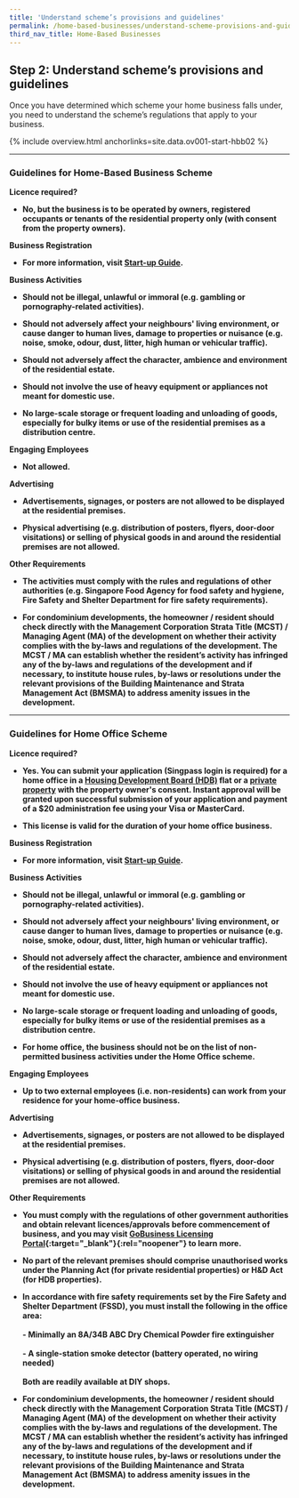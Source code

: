```yaml
---
title: 'Understand scheme’s provisions and guidelines'
permalink: /home-based-businesses/understand-scheme-provisions-and-guidelines/
third_nav_title: Home-Based Businesses
---
```


## Step 2: Understand scheme’s provisions and guidelines

Once you have determined which scheme your home business falls under, you need to understand the scheme’s regulations that apply to your business.

{% include overview.html anchorlinks=site.data.ov001-start-hbb02 %}

<hr>

<a name="home_based_biz_scheme_guidelines"></a>
### Guidelines for Home-Based Business Scheme

<strong>Licence required?<strong>

- No, but the business is to be operated by owners, registered occupants or tenants of the residential property only (with consent from the property owners).

<strong>Business Registration</strong>

- For more information, visit [Start-up Guide](/start-a-business/?src=hbb). 

<strong>Business Activities</strong>

- Should not be illegal, unlawful or immoral (e.g. gambling or pornography-related activities).

- Should not adversely affect your neighbours' living environment, or cause danger to human lives, damage to properties or nuisance (e.g. noise, smoke, odour, dust, litter, high human or vehicular traffic).

- Should not adversely affect the character, ambience and environment of the residential estate.

- Should not involve the use of heavy equipment or appliances not meant for domestic use.

- No large-scale storage or frequent loading and unloading of goods, especially for bulky items or use of the residential premises as a distribution centre.

<strong>Engaging Employees</strong>

- Not allowed.

<strong>Advertising</strong>

- Advertisements, signages, or posters are not allowed to be displayed at the residential premises.

- Physical advertising (e.g. distribution of posters, flyers, door-door visitations) or selling of physical goods in and around the residential premises are not allowed.

<strong>Other Requirements</strong>

- The activities must comply with the rules and regulations of other authorities (e.g. Singapore Food Agency for food safety and hygiene, Fire Safety and Shelter Department for fire safety requirements).

- For condominium developments, the homeowner / resident should check directly with the Management Corporation Strata Title (MCST) / Managing Agent (MA) of the development on whether their activity complies with the by-laws and regulations of the development. The MCST / MA can establish whether the resident’s activity has infringed any of the by-laws and regulations of the development and if necessary, to institute house rules, by-laws or resolutions under the relevant provisions of the Building Maintenance and Strata Management Act (BMSMA) to address amenity issues in the development.

<hr>

<a name="home_office_scheme_guidelines"></a>
### Guidelines for Home Office Scheme

<strong>Licence required?<strong>

- Yes. You can submit your application (Singpass login is required) for a home office in a [Housing Development Board (HDB)](/browse-all-licences/housing-&-development-board-(hdb)/home-office-scheme-(hdb)) flat or a [private property](/browse-all-licences/urban-redevelopment-authority-(ura)/home-office-scheme-(ura)) with the property owner's consent. Instant approval will be granted upon successful submission of your application and payment of a $20 administration fee using your Visa or MasterCard.

- This license is valid for the duration of your home office business.

<strong>Business Registration</strong>

- For more information, visit [Start-up Guide](/start-a-business/?src=hbb). 

<strong>Business Activities</strong>

- Should not be illegal, unlawful or immoral (e.g. gambling or pornography-related activities).

- Should not adversely affect your neighbours' living environment, or cause danger to human lives, damage to properties or nuisance (e.g. noise, smoke, odour, dust, litter, high human or vehicular traffic).

- Should not adversely affect the character, ambience and environment of the residential estate.

- Should not involve the use of heavy equipment or appliances not meant for domestic use.

- No large-scale storage or frequent loading and unloading of goods, especially for bulky items or use of the residential premises as a distribution centre.

- For home office, the business should not be on the list of non-permitted business activities under the Home Office scheme.

<strong>Engaging Employees</strong>

- Up to two external employees (i.e. non-residents) can work from your residence for your home-office business.

<strong>Advertising</strong>

- Advertisements, signages, or posters are not allowed to be displayed at the residential premises.

- Physical advertising (e.g. distribution of posters, flyers, door-door visitations) or selling of physical goods in and around the residential premises are not allowed.

<strong>Other Requirements</strong>

- You must comply with the regulations of other government authorities and obtain relevant licences/approvals before commencement of business, and you may visit [GoBusiness Licensing Portal](https://licence1.business.gov.sg/feportal/web/frontier/home){:target="_blank"}{:rel="noopener"} to learn more.

- No part of the relevant premises should comprise unauthorised works under the Planning Act (for private residential properties) or H&D Act (for HDB properties).

- In accordance with fire safety requirements set by the Fire Safety and Shelter Department (FSSD), you must install the following in the office area:<br><br>- Minimally an 8A/34B ABC Dry Chemical Powder fire extinguisher<br><br>- A single-station smoke detector (battery operated, no wiring needed)<br><br>Both are readily available at DIY shops.

- For condominium developments, the homeowner / resident should check directly with the Management Corporation Strata Title (MCST) / Managing Agent (MA) of the development on whether their activity complies with the by-laws and regulations of the development. The MCST / MA can establish whether the resident’s activity has infringed any of the by-laws and regulations of the development and if necessary, to institute house rules, by-laws or resolutions under the relevant provisions of the Building Maintenance and Strata Management Act (BMSMA) to address amenity issues in the development.
